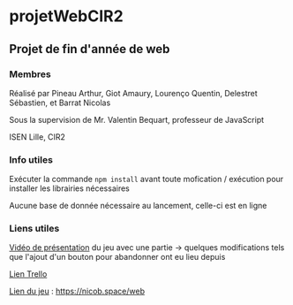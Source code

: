 # projetWebCIR2

## Projet de fin d'année de web

### Membres

Réalisé par Pineau Arthur, Giot Amaury, Lourenço Quentin, Delestret Sébastien, et Barrat Nicolas

Sous la supervision de Mr. Valentin Bequart, professeur de JavaScript

ISEN Lille, CIR2

### Info utiles

Exécuter la commande ```npm install``` avant toute mofication / exécution pour installer les librairies nécessaires

Aucune base de donnée nécessaire au lancement, celle-ci est en ligne

### Liens utiles

[Vidéo de présentation](http://nicob.space:7080/index.php/s/oH8qkWazPgyWB24) du jeu avec une partie -> quelques modifications tels que l'ajout d'un bouton pour abandonner ont eu lieu depuis

[Lien Trello](https://trello.com/b/Or0DMhcB/projet-web-cir2)

[Lien du jeu](https://nicob.space/web) : https://nicob.space/web
